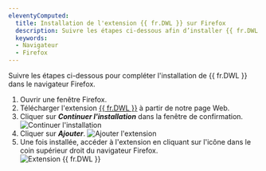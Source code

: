 ```yaml
---
eleventyComputed:
  title: Installation de l'extension {{ fr.DWL }} sur Firefox
  description: Suivre les étapes ci-dessous afin d’installer {{ fr.DWL }} dans le navigateur Firefox. 
  keywords:
  - Navigateur
  - Firefox
---
```

Suivre les étapes ci-dessous pour compléter l'installation de {{ fr.DWL }} dans le navigateur Firefox. 
1. Ouvrir une fenêtre Firefox. 
2. Télécharger l'extension [{{ fr.DWL }}](https://devolutions.net/fr/web-login) à partir de notre page Web. 
3. Cliquer sur ***Continuer l'installation*** dans la fenêtre de confirmation. 
![Continuer l'installation](https://webdevolutions.azureedge.net/docs/fr/kb/KB4038.png) 
1. Cliquer sur ***Ajouter***. 
![Ajouter l'extension](https://webdevolutions.azureedge.net/docs/fr/kb/KB4039.png) 
1. Une fois installée, accéder à l'extension en cliquant sur l'icône dans le coin supérieur droit du navigateur Firefox.  
![Extension {{ fr.DWL }}](https://webdevolutions.azureedge.net/docs/fr/kb/KB4040.png) 




